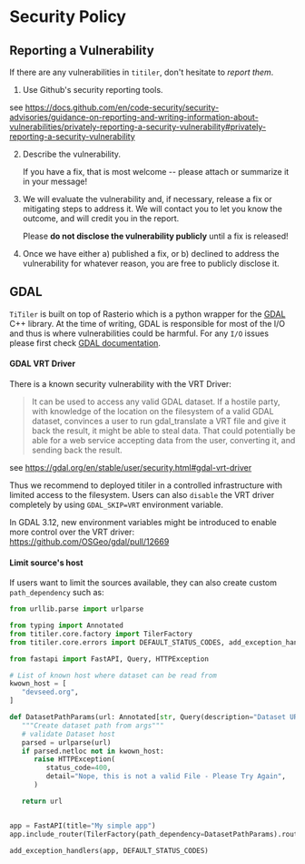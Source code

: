 # Security Policy

## Reporting a Vulnerability

If there are any vulnerabilities in `titiler`, don't hesitate to _report them_.

1. Use Github's security reporting tools.

see https://docs.github.com/en/code-security/security-advisories/guidance-on-reporting-and-writing-information-about-vulnerabilities/privately-reporting-a-security-vulnerability#privately-reporting-a-security-vulnerability

2. Describe the vulnerability.

   If you have a fix, that is most welcome -- please attach or summarize it in your message!

3. We will evaluate the vulnerability and, if necessary, release a fix or mitigating steps to address it. We will contact you to let you know the outcome, and will credit you in the report.

   Please **do not disclose the vulnerability publicly** until a fix is released!

4. Once we have either a) published a fix, or b) declined to address the vulnerability for whatever reason, you are free to publicly disclose it.


## GDAL

`TiTiler` is built on top of Rasterio which is a python wrapper for the [GDAL](https://gdal.org/en/stable/) C++ library. At the time of writing, GDAL is responsible for most of the I/O and thus is where vulnerabilities could be harmful. For any `I/O` issues please first check [GDAL documentation](https://gdal.org/en/stable/user/security.html#security-considerations).

#### GDAL VRT Driver

There is a known security vulnerability with the VRT Driver:

> It can be used to access any valid GDAL dataset. If a hostile party, with knowledge of the location on the filesystem of a valid GDAL dataset, convinces a user to run gdal_translate a VRT file and give it back the result, it might be able to steal data. That could potentially be able for a web service accepting data from the user, converting it, and sending back the result.

see https://gdal.org/en/stable/user/security.html#gdal-vrt-driver

Thus we recommend to deployed titiler in a controlled infrastructure with limited access to the filesystem. Users can also `disable` the VRT driver completely by using `GDAL_SKIP=VRT` environment variable.

In GDAL 3.12, new environment variables might be introduced to enable more control over the VRT driver: https://github.com/OSGeo/gdal/pull/12669

#### Limit source's host

If users want to limit the sources available, they can also create custom `path_dependency` such as:

```python
from urllib.parse import urlparse

from typing import Annotated
from titiler.core.factory import TilerFactory
from titiler.core.errors import DEFAULT_STATUS_CODES, add_exception_handlers

from fastapi import FastAPI, Query, HTTPException

# List of known host where dataset can be read from
kwown_host = [
   "devseed.org",
]

def DatasetPathParams(url: Annotated[str, Query(description="Dataset URL")]) -> str:
   """Create dataset path from args"""
   # validate Dataset host
   parsed = urlparse(url)
   if parsed.netloc not in kwown_host:
      raise HTTPException(
         status_code=400,
         detail="Nope, this is not a valid File - Please Try Again",
      )

   return url


app = FastAPI(title="My simple app")
app.include_router(TilerFactory(path_dependency=DatasetPathParams).router)

add_exception_handlers(app, DEFAULT_STATUS_CODES)
```
